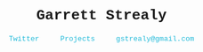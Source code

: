 <html>
	<head>
		<meta charset="utf-8">
		<title class="jsx-2059784749">Garrett Strealy</title>
		<meta name="viewport" content="width=device-width, initial-scale=1" class="jsx-3820774761">
		<link href="/atom" type="application/atom+xml" rel="alternate" title="Garrett Strealy" class="jsx-3820774761">
		<meta name="next-head-count" content="4">
		<link rel="preload" href="/_next/static/x4LhwlIK2VnpGdjsmZrT1/pages/index.js" as="script">
		<link rel="preload" href="/_next/static/x4LhwlIK2VnpGdjsmZrT1/pages/_app.js" as="script">
		<link rel="preload" href="/_next/static/runtime/webpack-08f7b238829422e3b9b2.js" as="script">
		<link rel="preload" href="/_next/static/chunks/commons.ed101f9fb21085a2574d.js" as="script">
		<link rel="preload" href="/_next/static/runtime/main-eb0adadbafe721ef91d2.js" as="script">
		<style id="__jsx-2059784749">.home.jsx-2059784749{position:absolute;top:0;left:0;right:0;bottom:0;display:-webkit-box;display:-webkit-flex;display:-ms-flexbox;display:flex;-webkit-align-items:center;-webkit-box-align:center;-ms-flex-align:center;align-items:center;-webkit-box-pack:center;-webkit-justify-content:center;-ms-flex-pack:center;justify-content:center;z-index:-1;}.main.jsx-2059784749{-webkit-flex:none;-ms-flex:none;flex:none;text-align:center;}h1.jsx-2059784749{font-size:14px;font-weight:normal;}h2.jsx-2059784749{font-size:14px;font-weight:normal;}nav.jsx-2059784749{margin-top:20px;}a.jsx-2059784749{display:inline-block;margin:0 15px;-webkit-text-decoration:none;text-decoration:none;}
		</style>
		<style id="__jsx-3820774761">*{margin:0;box-sizing:border-box;}body{font:13px Menlo,Monaco,Lucida Console,Liberation Mono,DejaVu Sans Mono,Bitstream Vera Sans Mono,Courier New,monospace,serif;}a{color:#22BAD9;-webkit-tap-highlight-color:rgba(0,0,0,0);}a:hover{color:#fff;background:#22BAD9;-webkit-text-decoration:none;text-decoration:none;}#nprogress{pointer-events:none;}#nprogress .bar{background:#22BAD9;position:fixed;z-index:1031;top:0;left:0;width:100%;height:2px;}#nprogress .peg{display:block;position:absolute;right:0px;width:100px;height:100%;box-shadow:0 0 10px #22BAD9,0 0 5px #22BAD9;opacity:1.0;-webkit-transform:rotate(3deg) translate(0px,-4px);-ms-transform:rotate(3deg) translate(0px,-4px);transform:rotate(3deg) translate(0px,-4px);}</style><style id="__jsx-942610349">.main.jsx-942610349{padding:25px 50px;}.logo.jsx-942610349{padding-bottom:50px;}a.jsx-942610349{-webkit-text-decoration:none;text-decoration:none;}@media (max-width:500px){.main.jsx-942610349{padding:25px 15px;}.logo.jsx-942610349{padding-bottom:20px;}}
		</style>
		<style type="text/css" data-styled-jsx=""></style>
		<link href="/_next/static/x4LhwlIK2VnpGdjsmZrT1/pages/writings.js" rel="prefetch" as="script">
		<link href="/_next/static/x4LhwlIK2VnpGdjsmZrT1/pages/projects.js" rel="prefetch" as="script">
		<link href="/_next/static/x4LhwlIK2VnpGdjsmZrT1/pages/message.js" rel="prefetch" as="script">
		<link href="/_next/static/x4LhwlIK2VnpGdjsmZrT1/pages/newsletter.js" rel="prefetch" as="script">
	</head>
	<body data-gr-c-s-loaded="true">
		<div id="__next"><div>
			<div class="jsx-942610349 main">
				<div class="jsx-942610349 logo">
				</div>
				<div class="jsx-2059784749 home">
					<div class="jsx-2059784749 main">
						<h1>Garrett Strealy</h1>
							<nav class="jsx-2059784749">
								<a target="_blank" href="https://twitter.com/strealy_" class="jsx-2059784749">Twitter</a>
								<a class="jsx-2059784749" href="https://github.com/GarrettStrealy">Projects</a>
								<a class="jsx-2059784749" href="mailto: gstrealy@gmail.com">gstrealy@gmail.com</a>
							</nav>
					</div>
				</div>
			<div class="jsx-3820774761"></div>
			</div>
		</div>
		</div>
			<script async="" src="https://www.google-analytics.com/analytics.js"></script>
			<script id="__NEXT_DATA__" type="application/json">{"dataManager":"[]","props":{"pageProps":{}},"page":"/","query":{},"buildId":"x4LhwlIK2VnpGdjsmZrT1","nextExport":true,"autoExport":true}</script>
			<script nomodule="" src="/_next/static/runtime/polyfills-a591b2980a0968e30eae.js"></script>
			<script async="" data-next-page="/" src="/_next/static/x4LhwlIK2VnpGdjsmZrT1/pages/index.js"></script>
			<script async="" data-next-page="/_app" src="/_next/static/x4LhwlIK2VnpGdjsmZrT1/pages/_app.js"></script>
			<script src="/_next/static/runtime/webpack-08f7b238829422e3b9b2.js" async=""></script>
			<script src="/_next/static/chunks/commons.ed101f9fb21085a2574d.js" async=""></script>
			<script src="/_next/static/runtime/main-eb0adadbafe721ef91d2.js" async=""></script>
		</body>
</html>
